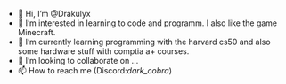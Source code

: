 - 👋 Hi, I’m @Drakulyx
- 👀 I’m interested in learning to code and programm. I also like the game Minecraft.
- 🌱 I’m currently learning programming with the harvard cs50 and also some hardware stuff with comptia a+ courses.
- 💞️ I’m looking to collaborate on ...
- 📫 How to reach me (Discord:_dark_cobra_)

<!---
Drakulyx/Drakulyx is a ✨ special ✨ repository because its `README.md` (this file) appears on your GitHub profile.
You can click the Preview link to take a look at your changes.
--->
